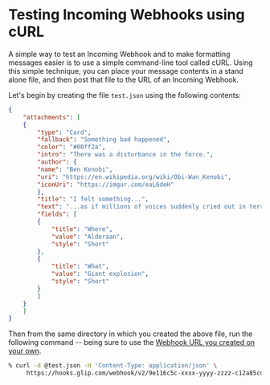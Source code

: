 # Testing Incoming Webhooks using cURL

A simple way to test an Incoming Webhook and to make formatting messages easier is to use a simple command-line tool called cURL. Using this simple technique, you can place your message contents in a stand alone file, and then post that file to the URL of an Incoming Webhook.

Let's begin by creating the file `test.json` using the following contents:

```json
{
    "attachments": [
	{
	    "type": "Card",
	    "fallback": "Something bad happened",
	    "color": "#00ff2a",
	    "intro": "There was a disturbance in the force.",
	    "author": {
		"name": "Ben Kenobi",
		"uri": "https://en.wikipedia.org/wiki/Obi-Wan_Kenobi",
		"iconUri": "https://imgur.com/eaL6deH"
	    },
	    "title": "I felt something...",
	    "text": "...as if millions of voices suddenly cried out in terror and were suddenly silenced.",
	    "fields": [
		{
		    "title": "Where",
		    "value": "Alderaan",
		    "style": "Short"
		},
		{
		    "title": "What",
		    "value": "Giant explosion",
		    "style": "Short"
		}
	    ]
	}
    ]
}
```

Then from the same directory in which you created the above file, run the following command -- being sure to use the [Webhook URL you created on your own](../webhook-creation/). 

```sh
% curl -d @test.json -H 'Content-Type: application/json' \
     https://hooks.glip.com/webhook/v2/9e116c5c-xxxx-yyyy-zzzz-c12a85cd6063
```
